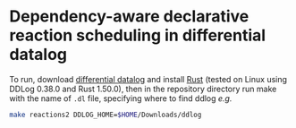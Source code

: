 # Dependency-aware declarative reaction scheduling in differential datalog
To run, download [differential datalog] and install [Rust] (tested on Linux using DDLog 0.38.0 and Rust 1.50.0), then in the repository directory run make with the name of `.dl` file, specifying where to find ddlog *e.g.*

```sh
make reactions2 DDLOG_HOME=$HOME/Downloads/ddlog
```

[differential datalog]: https://github.com/vmware/differential-datalog/releases
[Rust]: https://rustup.rs/